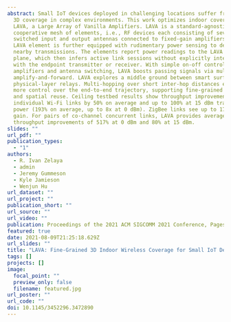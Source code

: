 ```yaml
---
abstract: Small IoT devices deployed in challenging locations suffer from uneven
  3D coverage in complex environments. This work optimizes indoor coverage with
  LAVA, a Large Array of Vanilla Amplifiers. LAVA is a standard-agnostic
  cooperative mesh of elements, i.e., RF devices each consisting of several
  switched input and output antennas connected to fixed-gain amplifiers. Each
  LAVA element is further equipped with rudimentary power sensing to detect
  nearby transmissions. The elements report power readings to the LAVA control
  plane, which then infers active link sessions without explicitly interacting
  with the endpoint transmitter or receiver. With simple on-off control of
  amplifiers and antenna switching, LAVA boosts passing signals via multi hop
  amplify-and-forward. LAVA explores a middle ground between smart surfaces and
  physical-layer relays. Multi-hopping over short inter-hop distances exerts
  more control over the end-to-end trajectory, supporting fine-grained coverage
  and spatial reuse. Ceiling testbed results show throughput improvements to
  individual Wi-Fi links by 50% on average and up to 100% at 15 dBm transmit
  power (193% on average, up to 8x at 0 dBm). ZigBee links see up to 17 dB power
  gain. For pairs of co-channel concurrent links, LAVA provides average per-link
  throughput improvements of 517% at 0 dBm and 80% at 15 dBm.
slides: ""
url_pdf: ""
publication_types:
  - "1"
authors:
  - R. Ivan Zelaya
  - admin
  - Jeremy Gummeson
  - Kyle Jamieson
  - Wenjun Hu
url_dataset: ""
url_project: ""
publication_short: ""
url_source: ""
url_video: ""
publication: Proceedings of the 2021 ACM SIGCOMM 2021 Conference, Pages 123–136
featured: true
date: 2021-08-09T21:25:18.629Z
url_slides: ""
title: "LAVA: Fine-Grained 3D Indoor Wireless Coverage for Small IoT Devices"
tags: []
projects: []
image:
  focal_point: ""
  preview_only: false
  filename: featured.jpg
url_poster: ""
url_code: ""
doi: 10.1145/3452296.3472890
---
```

